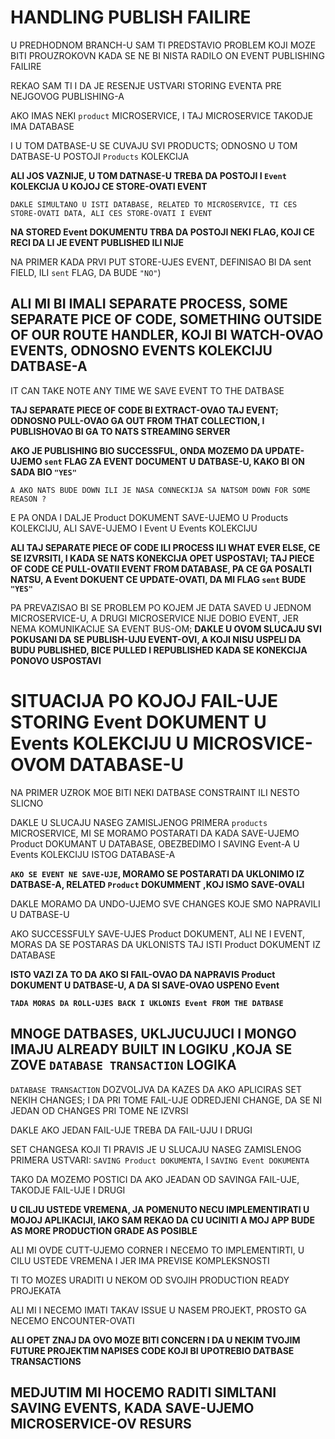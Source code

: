 # HANDLING PUBLISH FAILIRE

U PREDHODNOM BRANCH-U SAM TI PREDSTAVIO PROBLEM KOJI MOZE BITI PROUZROKOVN KADA SE NE BI NISTA RADILO ON EVENT PUBLISHING FAILIRE

REKAO SAM TI I DA JE RESENJE USTVARI STORING EVENTA PRE NEJGOVOG PUBLISHING-A 

AKO IMAS NEKI `product` MICROSERVICE, I TAJ MICROSERVICE TAKODJE IMA DATABASE

I U TOM DATBASE-U SE CUVAJU SVI PRODUCTS; ODNOSNO U TOM DATBASE-U POSTOJI `Products` KOLEKCIJA

**ALI JOS VAZNIJE, U TOM DATNASE-U TREBA DA POSTOJI I `Event` KOLEKCIJA U KOJOJ CE STORE-OVATI EVENT**

`DAKLE SIMULTANO U ISTI DATABASE, RELATED TO MICROSERVICE, TI CES STORE-OVATI DATA, ALI CES STORE-OVATI I EVENT`

**NA STORED Event DOKUMENTU TRBA DA POSTOJI NEKI FLAG, KOJI CE RECI DA LI JE EVENT PUBLISHED ILI NIJE**

NA PRIMER KADA PRVI PUT STORE-UJES EVENT, DEFINISAO BI DA sent FIELD, ILI `sent` FLAG, DA BUDE `"NO"`)

## ALI MI BI IMALI SEPARATE PROCESS, SOME SEPARATE PICE OF CODE, SOMETHING OUTSIDE OF OUR ROUTE HANDLER, KOJI BI WATCH-OVAO EVENTS, ODNOSNO EVENTS KOLEKCIJU DATBASE-A

IT CAN TAKE NOTE ANY TIME WE SAVE EVENT TO THE DATBASE

**TAJ SEPARATE PIECE OF CODE BI EXTRACT-OVAO TAJ EVENT; ODNOSNO PULL-OVAO GA OUT FROM THAT COLLECTION, I PUBLISHOVAO BI GA TO NATS STREAMING SERVER**

**AKO JE PUBLISHING BIO SUCCESSFUL, ONDA MOZEMO DA UPDATE-UJEMO `sent` FLAG ZA EVENT DOCUMENT U DATBASE-U, KAKO BI ON SADA BIO `"YES"`**

`A AKO NATS BUDE DOWN ILI JE NASA CONNECKIJA SA NATSOM DOWN FOR SOME REASON ?`

E PA ONDA I DALJE Product DOKUMENT SAVE-UJEMO U Products KOLEKCIJU, ALI SAVE-UJEMO I Event U Events KOLEKCIJU

**ALI TAJ SEPARATE PIECE OF CODE ILI PROCESS ILI WHAT EVER ELSE, CE SE IZVRSITI, I KADA SE NATS KONEKCIJA OPET USPOSTAVI; TAJ PIECE OF CODE CE PULL-OVATII EVENT FROM DATABASE, PA CE GA POSALTI NATSU, A Event DOKUENT CE UPDATE-OVATI, DA MI FLAG `sent` BUDE `"YES"`**

PA PREVAZISAO BI SE PROBLEM PO KOJEM JE DATA SAVED U JEDNOM MICROSERVICE-U, A DRUGI MICROSERVICE NIJE DOBIO EVENT, JER NEMA KOMUNIKACIJE SA EVENT BUS-OM; **DAKLE U OVOM SLUCAJU SVI POKUSANI DA SE PUBLISH-UJU EVENT-OVI, A KOJI NISU USPELI DA BUDU PUBLISHED, BICE PULLED I REPUBLISHED KADA SE KONEKCIJA PONOVO USPOSTAVI**

# SITUACIJA PO KOJOJ FAIL-UJE STORING Event DOKUMENT U Events KOLEKCIJU U MICROSVICE-OVOM DATABASE-U

NA PRIMER UZROK MOE BITI NEKI DATBASE CONSTRAINT ILI NESTO SLICNO

DAKLE U SLUCAJU NASEG ZAMISLJENOG PRIMERA `products` MICROSERVICE, MI SE MORAMO POSTARATI DA KADA SAVE-UJEMO Product DOKUMANT U DATABASE, OBEZBEDIMO I SAVING Event-A U Events KOLEKCIJU ISTOG DATABASE-A

**`AKO SE EVENT NE SAVE-UJE`, MORAMO SE POSTARATI DA UKLONIMO IZ DATBASE-A, RELATED `Product` DOKUMMENT ,KOJ ISMO SAVE-OVALI**

DAKLE MORAMO DA UNDO-UJEMO SVE CHANGES KOJE SMO NAPRAVILI U DATBASE-U

AKO SUCCESSFULY SAVE-UJES Product DOKUMENT, ALI NE I EVENT, MORAS DA SE POSTARAS DA UKLONISTS TAJ ISTI Product DOKUMENT IZ DATABASE

**ISTO VAZI ZA TO DA AKO SI FAIL-OVAO DA NAPRAVIS Product DOKUMENT U DATBASE-U, A DA SI SAVE-OVAO USPENO Event**

**`TADA MORAS DA ROLL-UJES BACK I UKLONIS Event FROM THE DATBASE`**

## MNOGE DATBASES, UKLJUCUJUCI I MONGO IMAJU ALREADY BUILT IN LOGIKU ,KOJA SE ZOVE `DATABASE TRANSACTION` LOGIKA

`DATABASE TRANSACTION` DOZVOLJVA DA KAZES DA AKO APLICIRAS SET NEKIH CHANGES; I DA PRI TOME FAIL-UJE ODREDJENI CHANGE, DA SE NI JEDAN OD CHANGES PRI TOME NE IZVRSI

DAKLE AKO JEDAN FAIL-UJE TREBA DA FAIL-UJU I DRUGI

SET CHANGESA KOJI TI PRAVIS JE U SLUCAJU NASEG ZAMISLENOG PRIMERA USTVARI: `SAVING Product DOKUMENTA`, I `SAVING Event DOKUMENTA`

TAKO DA MOZEMO POSTICI DA AKO JEADAN OD SAVINGA FAIL-UJE, TAKODJE FAIL-UJE I DRUGI

**U CILJU USTEDE VREMENA, JA POMENUTO NECU IMPLEMENTIRATI U MOJOJ APLIKACIJI, IAKO SAM REKAO DA CU UCINITI A MOJ APP BUDE AS MORE PRODUCTION GRADE AS POSIBLE**

ALI MI OVDE CUTT-UJEMO CORNER I NECEMO TO IMPLEMENTIRTI, U CILU USTEDE VREMENA I JER IMA PREVISE KOMPLEKSNOSTI

TI TO MOZES URADITI U NEKOM OD SVOJIH PRODUCTION READY PROJEKATA

ALI MI I NECEMO IMATI TAKAV ISSUE U NASEM PROJEKT, PROSTO GA NECEMO ENCOUNTER-OVATI

**ALI OPET ZNAJ DA OVO MOZE BITI CONCERN I DA U NEKIM TVOJIM FUTURE PROJEKTIM NAPISES CODE KOJI BI UPOTREBIO DATBASE TRANSACTIONS**

## MEDJUTIM MI HOCEMO RADITI SIMLTANI SAVING EVENTS, KADA SAVE-UJEMO MICROSERVICE-OV RESURS
